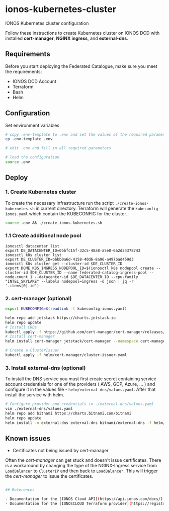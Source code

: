 # ionos-kubernetes-cluster
IONOS Kubernetes cluster configuration

Follow these instructions to create Kubernetes cluster on IONOS DCD with installed **cert-manager**, **NGINX ingress**, and **external-dns**.

## Requirements

Before you start deploying the Federated Catalogue, make sure you meet the requirements:
- IONOS DCD Account
- Terraform
- Bash
- Helm

## Configuration

Set environment variables


```sh
# copy .env-template to .env and set the values of the required parameters
cp .env-template .env

# edit .env and fill in all required parameters

# load the configuration
source .env
```

## Deploy

### 1. Create Kubernetes cluster

To create the necessary infrastructure run the script ```./create-ionos-kubernetes.sh``` in current directory. Terraform will generate the `kubeconfig-ionos.yaml` which contain the KUBECONFIG for the cluster. 
```sh
source .env && ./create-ionos-kubernetes.sh
```
### 1.1 Create additional node pool

    ionosctl datacenter list
    export DE_DATACENTER_ID=0bbfc15f-32c5-48a8-a5e0-6a2d24378743
    ionosctl k8s cluster list
    export DE_CLUSTER_ID=bbbb0a6d-4158-40d6-8a96-a497bad459d3
    ionosctl k8s cluster get --cluster-id $DE_CLUSTER_ID
    export DOME_K8S_INGRESS_NODEPOOL_ID=$(ionosctl k8s nodepool create --cluster-id $DE_CLUSTER_ID --name federated-catalog-ingress-pool --node-count 1 --datacenter-id $DE_DATACENTER_ID --cpu-family "INTEL_SKYLAKE" --labels nodepool=ingress -o json | jq -r '.items[0].id')


### 2. cert-manager (optional)

```bash
export KUBECONFIG=$(readlink -f kubeconfig-ionos.yaml)

helm repo add jetstack https://charts.jetstack.io
helm repo update
# Install CRDs
kubectl apply -f https://github.com/cert-manager/cert-manager/releases/download/v1.11.0/cert-manager.crds.yaml
# Install cert-manager
helm install cert-manager jetstack/cert-manager --namespace cert-manager --create-namespace --version v1.11.0 --create-namespace

# Create a ClusterIssuer
kubectl apply -f helm/cert-manager/cluster-issuer.yaml
```

### 3.  Install external-dns (optional)

To install the DNS service you must first create secret containing service account credentials for one of the providers ( AWS, GCP, Azure, ... ) and configure it in the values file - ```helm/external-dns/values.yaml```. After that install the service with helm.


```bash
# Configure provider and credentials in ./external-dns/values.yaml
vim ./external-dns/values.yaml
helm repo add bitnami https://charts.bitnami.com/bitnami
helm repo update
helm install -n external-dns external-dns bitnami/external-dns -f helm/external-dns/values.yaml --version 6.14.1 --create-namespace
```

## Known issues

- Certificates not being issued by cert-manager

Often the *cert-manager* can get stuck and doesn't issue certificates. There is a workaround by changing the type of the NGINX-Ingress service from `LoadBalancer` to `ClusterIP` and then back to `LoadBalancer`. This will trigger the *cert-manager* to issue the certificates.

```bash

## References

- Documentation for the [IONOS Cloud API](https://api.ionos.com/docs/)    
- Documentation for the [IONOSCLOUD Terraform provider](https://registry.terraform.io/providers/ionos-cloud/ionoscloud/latest/docs/)  